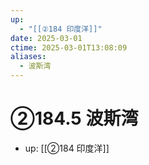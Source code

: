 ```yaml
---
up:
  - "[[②184 印度洋]]"
date: 2025-03-01
ctime: 2025-03-01T13:08:09
aliases:
  - 波斯湾
---
```


# ②184.5 波斯湾

- up: [[②184 印度洋]]
